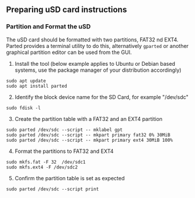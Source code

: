 ## Preparing uSD card instructions
### Partition and Format the uSD
The uSD card should be formatted with two partitions, FAT32 nd EXT4. Parted provides a terminal utility to do this, alternatively `gparted` or another graphical partition editor can be used from the GUI.

1. Install the tool (below example applies to Ubuntu or Debian based systems, use the package manager of your distribution accordingly)
```
sudo apt update
sudo apt install parted
```
2. Identify the block device name for the SD Card, for example "/dev/sdc"
```
sudo fdisk -l
```
3. Create the partition table with a FAT32 and an EXT4 partition
```
sudo parted /dev/sdc --script -- mklabel gpt
sudo parted /dev/sdc --script -- mkpart primary fat32 0% 30MiB
sudo parted /dev/sdc --script -- mkpart primary ext4 30MiB 100%
```
4. Format the partitions to FAT32 and EXT4
```
sudo mkfs.fat -F 32  /dev/sdc1
sudo mkfs.ext4 -F /dev/sdc2
```
5. Confirm the partition table is set as expected
```
sudo parted /dev/sdc --script print
```
